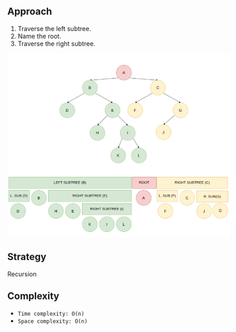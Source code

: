 ## Approach

1. Traverse the left subtree.
2. Name the root.
3. Traverse the right subtree.

![](diagram.png)

## Strategy

Recursion

## Complexity

- `Time complexity: O(n)`
- `Space complexity: O(n)`
